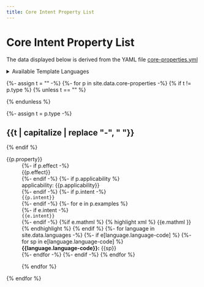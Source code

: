 ```yaml
---
title: Core Intent Property List
---
```

<style>
p.langs {margin:1em; padding:1em;background-color: #EEE}
tr:target >td:first-child {border-left:solid thick black}
span.cb {margin-right: 2em; white-space:nowrap}
.markdown-body table tr.row0, .markdown-body table th.row0 {background-color:#F6F8FA}
.markdown-body table tr.row1 {background-color:#FEFFFE}
.markdown-body .highlight, figure.highlight {margin-left:0em; margin-bottom:0em}
div.ex {border: sold thin #EEF}
</style>

<style id="langcss">
{% for language in site.data.languages offset:1-%}
  {%- unless forloop.first %},{% endunless%} *.{{language.language-code}}
{%- endfor -%}
 {display:none}
</style>

# Core Intent Property List

The data displayed below is derived from the YAML file
[core-properties.yml](https://github.com/w3c/mathml-docs/blob/main/_data/core-properties.yml)


<details>
<summary>Available Template Languages</summary>
<p id="langchoice" class="langs">
<!-- Loop over languages in _data/languages.yml -->
{%- for language in site.data.languages -%}
{% assign lang = language.language-code %}
<span class="cb">
 <input
	onchange="updatelang(this)"
	type="checkbox"
	{% if lang == "en" %} checked {% endif %}
      id="cb-{{lang}}"
      name="language"
      value="{{lang}}" />
	  <label for="cb-{{lang}}">{{lang}}: {{language.label-regional}} 
            {%- if lang != "en" %} ({{language.label-english}}){% endif %}</label></span>
{% endfor %}
</p>
</details>

{%- assign t = "" -%}
{%- for p in site.data.core-properties -%}
{% if t != p.type %}
{% unless t == "" %}
</dl>
{% endunless %}

{%- assign t = p.type -%}

<h2 id="{{t | capitalize}}">{{t | capitalize | replace "-", " "}}</h2>

<dl>

{% endif %}

<dt>{{p.property}}</dt>
<dd>
{%- if p.effect -%}<div>{{p.effect}}</div>{%- endif -%}
{%- if p.applicability %}<div>applicability: {{p.applicability}}</div>{%- endif -%}
{%- if p.intent -%}<div><code>{{p.intent}}</code></div>{%- endif -%}
{%- for e in p.examples %}
<div class="ex">
{%- if e.intent -%}<div><code>{{e.intent}}</code></div>{%- endif -%}
{%if e.mathml %}
{% highlight xml %}
{{e.mathml }}
{% endhighlight %}
{% endif %}
{%- for language in site.data.languages -%}
{%- if e[language.language-code] %}
{%- for sp in e[language.language-code] %}
<div class="{{language.language-code}}">
<b>{{language.language-code}}:</b>
{{sp}}
</div>
</div>
{%- endfor -%}
{%- endif -%}
{% endfor %}



{% endfor %}
</dd>

{% endfor %}




<script>
var LangCss = document.getElementById('langcss');
var langcb=document.getElementById('langchoice').getElementsByTagName('input');
function updatelang (e) {
  LangCss.textContent='';
  for (var i=0, iLen=langcb.length; i<iLen; i++) {
    opt = langcb[i];
    if (!(opt.checked)) {
      LangCss.textContent= LangCss.textContent + "*." + opt.value + " {display:none}";
    }
  }
}
</script>

